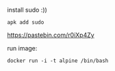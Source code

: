 
install sudo :))
```
apk add sudo
```
https://pastebin.com/r0iXp4Zy

run image:
```
docker run -i -t alpine /bin/bash
```
